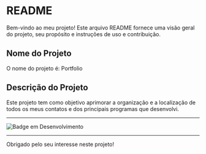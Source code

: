 <h1>README</h1>

Bem-vindo ao meu projeto! Este arquivo README fornece uma visão geral do projeto, seu propósito e instruções de uso e contribuição.

<h2>Nome do Projeto</h2>

<p>O nome do projeto é: Portfolio</p>

<h2>Descrição do Projeto</h2>

<p>Este projeto tem como objetivo aprimorar a organização e a localização de todos os meus contatos e dos principais programas que desenvolvi.</p>

<hr>

![Badge em Desenvolvimento](http://img.shields.io/static/v1?label=STATUS&message=%20FINALIZADO&color=GREEN&style=for-the-badge)

<hr>

<p>Obrigado pelo seu interesse neste projeto!</p>
